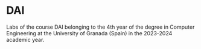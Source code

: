 # DAI
Labs of the course DAI belonging to the 4th year of the degree in Computer Engineering at the University of Granada (Spain) in the 2023-2024 academic year.
